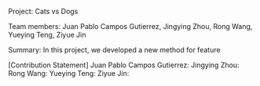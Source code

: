 Project: Cats vs Dogs

Team members: Juan Pablo Campos Gutierrez, Jingying Zhou, Rong Wang, Yueying Teng, Ziyue Jin

Summary: In this project, we developed a new method for feature 

[Contribution Statement] 
Juan Pablo Campos Gutierrez:
Jingying Zhou: 
Rong Wang: 
Yueying Teng:
Ziyue Jin: